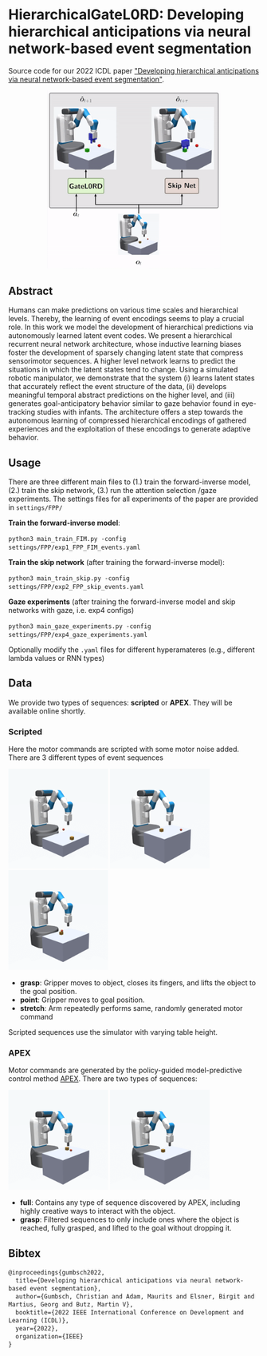 # HierarchicalGateL0RD: Developing hierarchical anticipations via neural network-based event segmentation
Source code for our 2022 ICDL paper ["Developing hierarchical anticipations via neural network-based event segmentation"](https://arxiv.org/abs/2206.02042).
<p align="center">
<img src="img/prediction_reach.gif" alt="predictions_reach" width="350"/>
</p>

## Abstract

Humans can make predictions on various time scales and hierarchical levels. Thereby, the learning of event encodings seems to play a crucial role. In this work we model the development of hierarchical predictions via autonomously learned latent event codes. We present a hierarchical recurrent neural network architecture, whose inductive learning biases foster the development of sparsely changing latent state that compress sensorimotor sequences. A higher level network learns to predict the situations in which the latent states tend to change. Using a simulated robotic manipulator, we demonstrate that the system (i) learns latent states that accurately reflect the event structure of the data, (ii) develops meaningful temporal abstract predictions on the higher level, and (iii) generates goal-anticipatory behavior similar to gaze behavior found in eye-tracking studies with infants. The architecture offers a step towards the autonomous learning of compressed hierarchical encodings of gathered experiences and the exploitation of these encodings to generate adaptive behavior. 

## Usage
There are three different main files to (1.) train the forward-inverse model, (2.) train the skip network, (3.) run the attention selection /gaze experiments. The settings files for all experiments of the paper are provided in `settings/FPP/`

**Train the forward-inverse model**:

`python3 main_train_FIM.py -config settings/FPP/exp1_FPP_FIM_events.yaml`

**Train the skip network** (after training the forward-inverse model):

`python3 main_train_skip.py -config settings/FPP/exp2_FPP_skip_events.yaml`

**Gaze experiments** (after training the forward-inverse model and skip networks with gaze, i.e. exp4 configs)

`python3 main_gaze_experiments.py -config settings/FPP/exp4_gaze_experiments.yaml`

Optionally modify the `.yaml` files for different hyperamateres (e.g., different lambda values or RNN types)




## Data

We provide two types of sequences: **scripted** or **APEX**. They will be available online shortly.

### Scripted
Here the motor commands are scripted with some motor noise added. There are 3 different types of event sequences 

<img src="img/varTable_grasp.gif" alt="grasp" width="200"/> <img src="img/varTable_point.gif" alt="grasp" width="200"/> <img src="img/varTable_stretch.gif" alt="grasp" width="200"/>

- **grasp**: Gripper moves to object, closes its fingers, and lifts the object to the goal position.
- **point**: Gripper moves to goal position.
- **stretch**: Arm repeatedly performs same, randomly generated motor command

Scripted sequences use the simulator with varying table height. 


### APEX
Motor commands are generated by the policy-guided model-predictive control method [APEX](https://martius-lab.github.io/APEX/).
There are two types of sequences:

<img src="img/apex_all.gif" alt="grasp" width="200"/>  <img src="img/apex_reach.gif" alt="grasp" width="200"/>

- **full**: Contains any type of sequence discovered by APEX, including highly creative ways to interact with the object.
- **grasp**: Filtered sequences to only include ones where the object is reached, fully grasped, and lifted to the goal without dropping it. 

## Bibtex

```
@inproceedings{gumbsch2022,
  title={Developing hierarchical anticipations via neural network-based event segmentation},
  author={Gumbsch, Christian and Adam, Maurits and Elsner, Birgit and Martius, Georg and Butz, Martin V},
  booktitle={2022 IEEE International Conference on Development and Learning (ICDL)},
  year={2022},
  organization={IEEE}
}

```
